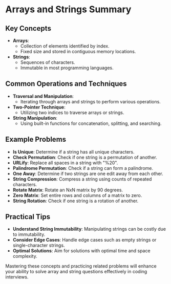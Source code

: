 # Arrays and Strings Summary

## Key Concepts

- **Arrays**:
  - Collection of elements identified by index.
  - Fixed size and stored in contiguous memory locations.
- **Strings**:
  - Sequences of characters.
  - Immutable in most programming languages.

## Common Operations and Techniques

- **Traversal and Manipulation**:
  - Iterating through arrays and strings to perform various operations.
- **Two-Pointer Technique**:
  - Utilizing two indices to traverse arrays or strings.
- **String Manipulation**:
  - Using built-in functions for concatenation, splitting, and searching.

## Example Problems

- **Is Unique**: Determine if a string has all unique characters.
- **Check Permutation**: Check if one string is a permutation of another.
- **URLify**: Replace all spaces in a string with "%20".
- **Palindrome Permutation**: Check if a string can form a palindrome.
- **One Away**: Determine if two strings are one edit away from each other.
- **String Compression**: Compress a string using counts of repeated characters.
- **Rotate Matrix**: Rotate an NxN matrix by 90 degrees.
- **Zero Matrix**: Set entire rows and columns of a matrix to zero.
- **String Rotation**: Check if one string is a rotation of another.

## Practical Tips

- **Understand String Immutability**: Manipulating strings can be costly due to immutability.
- **Consider Edge Cases**: Handle edge cases such as empty strings or single-character strings.
- **Optimal Solutions**: Aim for solutions with optimal time and space complexity.

Mastering these concepts and practicing related problems will enhance your ability to solve array and string questions effectively in coding interviews.
